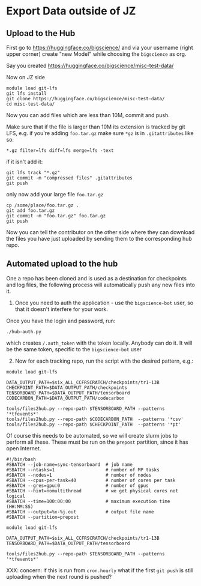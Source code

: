 # Export Data outside of JZ



## Upload to the Hub

First go to https://huggingface.co/bigscience/ and via your username (right upper corner) create "new Model"
while choosing the `bigscience` as org.

Say you created https://huggingface.co/bigscience/misc-test-data/

Now on JZ side

```
module load git-lfs
git lfs install
git clone https://huggingface.co/bigscience/misc-test-data/
cd misc-test-data/
```

Now you can add files which are less than 10M, commit and push.

Make sure that if the file is larger than 10M its extension is tracked by git LFS, e.g. if you're adding `foo.tar.gz` make sure `*gz` is in `.gitattributes` like so:
```
*.gz filter=lfs diff=lfs merge=lfs -text
```
if it isn't add it:
```
git lfs track "*.gz"
git commit -m "compressed files" .gitattributes
git push
```
only now add your large file `foo.tar.gz`
```
cp /some/place/foo.tar.gz .
git add foo.tar.gz
git commit -m "foo.tar.gz" foo.tar.gz
git push
```

Now you can tell the contributor on the other side where they can download the files you have just uploaded by sending them to the corresponding hub repo.


## Automated upload to the hub

One a repo has been cloned and is used as a destination for checkpoints and log files, the following process will automatically push any new files into it.

1. Once you need to auth the application - use the `bigscience-bot` user, so that it doesn't interfere for your work.

Once you have the login and password, run:

```
./hub-auth.py
```

which creates `/.auth_token` with the token locally. Anybody can do it. It will be the same token, specific to the `bigscience-bot` user

2. Now for each tracking repo, run the script with the desired pattern, e.g.:


```
module load git-lfs

DATA_OUTPUT_PATH=$six_ALL_CCFRSCRATCH/checkpoints/tr1-13B
CHECKPOINT_PATH=$DATA_OUTPUT_PATH/checkpoints
TENSORBOARD_PATH=$DATA_OUTPUT_PATH/tensorboard
CODECARBON_PATH=$DATA_OUTPUT_PATH/codecarbon

tools/files2hub.py --repo-path $TENSORBOARD_PATH --patterns '*tfevents*'
tools/files2hub.py --repo-path $CODECARBON_PATH  --patterns '*csv'
tools/files2hub.py --repo-path $CHECKPOINT_PATH  --patterns '*pt'
```

Of course this needs to be automated, so we will create slurm jobs to perform all these. These must be run on the `prepost` partition, since it has open Internet.

```
#!/bin/bash
#SBATCH --job-name=sync-tensorboard  # job name
#SBATCH --ntasks=1                   # number of MP tasks
#SBATCH --nodes=1                    # number of nodes
#SBATCH --cpus-per-task=40           # number of cores per task
#SBATCH --gres=gpu:0                 # number of gpus
#SBATCH --hint=nomultithread         # we get physical cores not logical
#SBATCH --time=100:00:00             # maximum execution time (HH:MM:SS)
#SBATCH --output=%x-%j.out           # output file name
#SBATCH --partition=prepost

module load git-lfs

DATA_OUTPUT_PATH=$six_ALL_CCFRSCRATCH/checkpoints/tr1-13B
TENSORBOARD_PATH=$DATA_OUTPUT_PATH/tensorboard

tools/files2hub.py --repo-path $TENSORBOARD_PATH --patterns '*tfevents*'

```

XXX: concern: if this is run from `cron.hourly` what if the first `git push` is still uploading when the next round is pushed?

